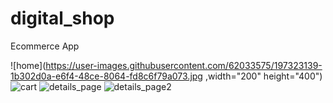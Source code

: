 # digital_shop
 Ecommerce App



![home](https://user-images.githubusercontent.com/62033575/197323139-1b302d0a-e6f4-48ce-8064-fd8c6f79a073.jpg ,width="200" height="400")
![cart](https://user-images.githubusercontent.com/62033575/197323132-8ccf7238-dea8-437e-96aa-43c7171b2a7f.jpg)
![details_page](https://user-images.githubusercontent.com/62033575/197323137-f372ddf7-c2ad-4f16-86be-65265be2d3a2.jpg)
![details_page2](https://user-images.githubusercontent.com/62033575/197323138-6a736769-8543-4b2c-8ea8-48b7f5b92226.jpg)
